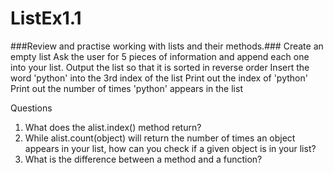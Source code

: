 # ListEx1.1 #
###Review and practise working with lists and their methods.###
Create an empty list
Ask the user for 5 pieces of information and append each one into your list.
Output the list so that it is sorted in reverse order
Insert the word 'python' into the 3rd index of the list
Print out the index of 'python'
Print out the number of times 'python' appears in the list


Questions
1. What does the alist.index() method return?
2. While alist.count(object) will return the number of times an object appears in your list, how can you check if a given object is in your list?
3. What is the difference between a method and a function?

